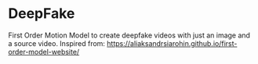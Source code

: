 # DeepFake
First Order Motion Model to create deepfake videos with just an image and a source video.
Inspired from: https://aliaksandrsiarohin.github.io/first-order-model-website/

